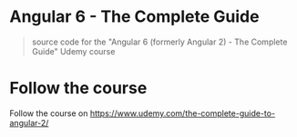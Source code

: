 # Angular 6 - The Complete Guide

> source code for the "Angular 6 (formerly Angular 2) - The Complete Guide" Udemy course

# Follow the course

Follow the course on https://www.udemy.com/the-complete-guide-to-angular-2/
